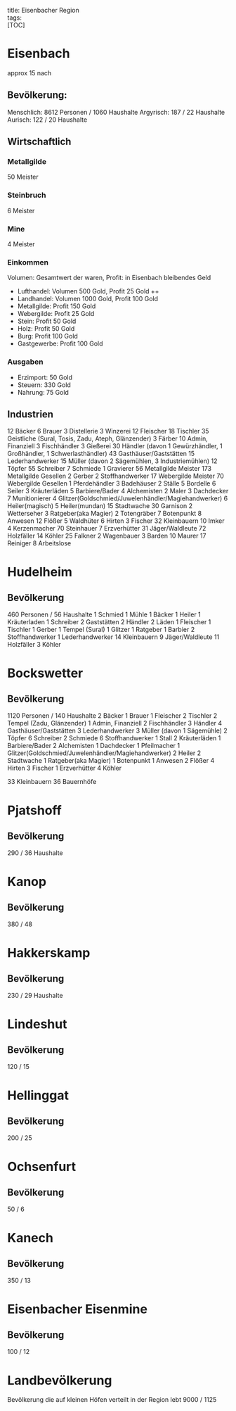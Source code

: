 title: Eisenbacher Region  
tags:   
[TOC]

# Eisenbach
approx 15 nach
## Bevölkerung:
Menschlich: 8612 Personen / 1060 Haushalte
Argyrisch: 187 / 22 Haushalte
Aurisch: 122 / 20 Haushalte
## Wirtschaftlich
### Metallgilde
50 Meister 
### Steinbruch
6 Meister
### Mine 
4 Meister
### Einkommen
Volumen: Gesamtwert der waren,
Profit: in Eisenbach bleibendes Geld
* Lufthandel: Volumen 500 Gold, Profit 25 Gold ++
* Landhandel: Volumen 1000 Gold, Profit 100 Gold
* Metallgilde: Profit 150 Gold
* Webergilde: Profit 25 Gold
* Stein: Profit 50 Gold
* Holz: Profit 50 Gold
* Burg: Profit 100 Gold
* Gastgewerbe: Profit 100 Gold

### Ausgaben
* Erzimport: 50 Gold
* Steuern: 330 Gold
* Nahrung: 75 Gold

## Industrien
12 Bäcker
6 Brauer
3 Distellerie
3 Winzerei
12 Fleischer
18 Tischler
35 Geistliche (Sural, Tosis, Zadu, Ateph, Glänzender)
3 Färber
10 Admin, Finanziell
3 Fischhändler
3 Gießerei
30 Händler (davon 1 Gewürzhändler, 1 Großhändler, 1 Schwerlasthändler)
43 Gasthäuser/Gaststätten 
15 Lederhandwerker
15 Müller (davon 2 Sägemühlen, 3 Industriemühlen)
12 Töpfer
55 Schreiber
7 Schmiede
1 Gravierer
56 Metallgilde Meister
173 Metallgilde Gesellen
2 Gerber
2 Stoffhandwerker
17 Webergilde Meister
70 Webergilde Gesellen
1 Pferdehändler
3 Badehäuser
2 Ställe
5 Bordelle
6 Seiler
3 Kräuterläden
5 Barbiere/Bader
4 Alchemisten
2 Maler
3 Dachdecker
7 Munitionierer
4 Glitzer(Goldschmied/Juwelenhändler/Magiehandwerker)
6 Heiler(magisch)
5 Heiler(mundan)
15 Stadtwache
30 Garnison
2 Wetterseher
3 Ratgeber(aka Magier)
2 Totengräber
7 Botenpunkt
8 Anwesen
12 Flößer
5 Waldhüter
6 Hirten
3 Fischer
32 Kleinbauern
10 Imker
4 Kerzenmacher
70 Steinhauer 
7 Erzverhütter
31 Jäger/Waldleute
72 Holzfäller
14 Köhler
25 Falkner
2 Wagenbauer
3 Barden
10 Maurer
17 Reiniger
8 Arbeitslose


# Hudelheim
## Bevölkerung
460 Personen / 56 Haushalte
1 Schmied
1 Mühle
1 Bäcker
1 Heiler
1 Kräuterladen
1 Schreiber
2 Gaststätten
2 Händler
2 Läden
1 Fleischer
1 Tischler
1 Gerber
1 Tempel (Sural)
1 Glitzer
1 Ratgeber
1 Barbier
2 Stoffhandwerker
1 Lederhandwerker
14 Kleinbauern
9 Jäger/Waldleute
11 Holzfäller
3 Köhler


# Bockswetter
## Bevölkerung
1120 Personen / 140 Haushalte
2 Bäcker
1 Brauer
1 Fleischer
2 Tischler
2 Tempel (Zadu, Glänzender)
1 Admin, Finanziell
2 Fischhändler
3 Händler
4 Gasthäuser/Gaststätten 
3 Lederhandwerker
3 Müller (davon 1 Sägemühle)
2 Töpfer
6 Schreiber
2 Schmiede
6 Stoffhandwerker
1 Stall
2 Kräuterläden
1 Barbiere/Bader
2 Alchemisten
1 Dachdecker
1 Pfeilmacher
1 Glitzer(Goldschmied/Juwelenhändler/Magiehandwerker)
2 Heiler 
2 Stadtwache
1 Ratgeber(aka Magier)
1 Botenpunkt
1 Anwesen
2 Flößer
4 Hirten
3 Fischer
1 Erzverhütter
4 Köhler

33 Kleinbauern
36 Bauernhöfe


# Pjatshoff
## Bevölkerung
290 / 36 Haushalte

# Kanop
## Bevölkerung
380 / 48

# Hakkerskamp
## Bevölkerung
230 / 29 Haushalte

# Lindeshut
## Bevölkerung
120 / 15

# Hellinggat
## Bevölkerung
200 / 25

# Ochsenfurt
## Bevölkerung
50 / 6

# Kanech
## Bevölkerung
350 / 13

# Eisenbacher Eisenmine
## Bevölkerung
100 / 12

# Landbevölkerung
Bevölkerung die auf kleinen Höfen verteilt in der Region lebt
9000 / 1125


